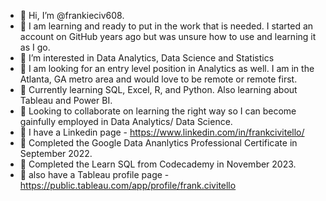 - 👋 Hi, I’m @frankieciv608.
- 👀 I am learning and ready to put in the work that is needed. I started an account on GitHub years ago but was unsure how to use and learning it as I go. 
- 👀 I’m interested in Data Analytics, Data Science and Statistics
- 👀 I am looking for an entry level position in Analytics as well. I am in the Atlanta, GA metro area and would love to be remote or remote first. 
- 🌱 Currently learning SQL, Excel, R, and Python. Also learning about Tableau and Power BI.
- 💞️ Looking to collaborate on learning the right way so I can become gainfully employed in Data Analytics/ Data Science.
- 💞️ I have a Linkedin page - https://www.linkedin.com/in/frankcivitello/
- 🔷 Completed the Google Data Ananlytics Professional Certificate in September 2022.
- 🔷 Completed the Learn SQL from Codecademy in November 2023. 
- 🔷 also have a Tableau profile page - https://public.tableau.com/app/profile/frank.civitello

<!---
frankieciv608/frankieciv608 is a ✨ special ✨ repository because its `README.md` (this file) appears on your GitHub profile.
You can click the Preview link to take a look at your changes.
--->
